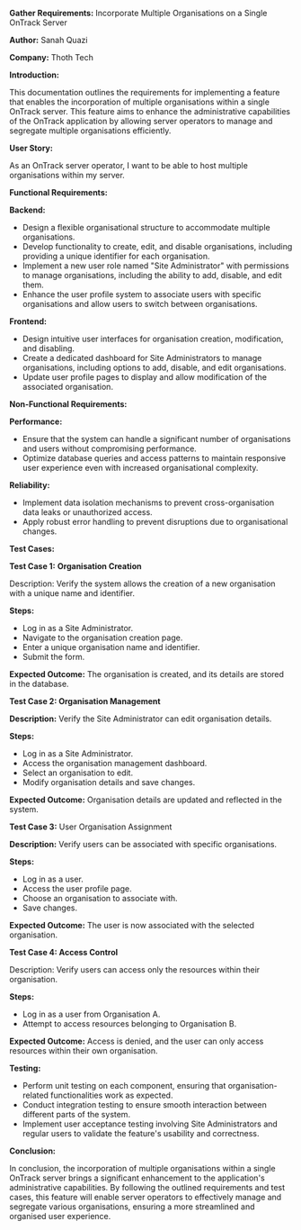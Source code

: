 **Gather Requirements:** Incorporate Multiple Organisations on a Single OnTrack Server

**Author:** Sanah Quazi

**Company:** Thoth Tech

**Introduction:**

This documentation outlines the requirements for implementing a feature that enables the
incorporation of multiple organisations within a single OnTrack server. This feature aims to enhance
the administrative capabilities of the OnTrack application by allowing server operators to manage
and segregate multiple organisations efficiently.

**User Story:**

As an OnTrack server operator, I want to be able to host multiple organisations within my server.

**Functional Requirements:**

**Backend:**

- Design a flexible organisational structure to accommodate multiple organisations.
- Develop functionality to create, edit, and disable organisations, including providing a unique
  identifier for each organisation.
- Implement a new user role named "Site Administrator" with permissions to manage organisations,
  including the ability to add, disable, and edit them.
- Enhance the user profile system to associate users with specific organisations and allow users to
  switch between organisations.

**Frontend:**

- Design intuitive user interfaces for organisation creation, modification, and disabling.
- Create a dedicated dashboard for Site Administrators to manage organisations, including options to
  add, disable, and edit organisations.
- Update user profile pages to display and allow modification of the associated organisation.

**Non-Functional Requirements:**

**Performance:**

- Ensure that the system can handle a significant number of organisations and users without
  compromising performance.
- Optimize database queries and access patterns to maintain responsive user experience even with
  increased organisational complexity.

**Reliability:**

- Implement data isolation mechanisms to prevent cross-organisation data leaks or unauthorized
  access.
- Apply robust error handling to prevent disruptions due to organisational changes.

**Test Cases:**

**Test Case 1:** **Organisation Creation**

Description: Verify the system allows the creation of a new organisation with a unique name and
identifier.

**Steps:**

- Log in as a Site Administrator.
- Navigate to the organisation creation page.
- Enter a unique organisation name and identifier.
- Submit the form.

**Expected Outcome:** The organisation is created, and its details are stored in the database.

**Test Case 2: Organisation Management**

**Description:** Verify the Site Administrator can edit organisation details.

**Steps:**

- Log in as a Site Administrator.
- Access the organisation management dashboard.
- Select an organisation to edit.
- Modify organisation details and save changes.

**Expected Outcome:** Organisation details are updated and reflected in the system.

**Test Case 3:** User Organisation Assignment

**Description:** Verify users can be associated with specific organisations.

**Steps:**

- Log in as a user.
- Access the user profile page.
- Choose an organisation to associate with.
- Save changes.

**Expected Outcome:** The user is now associated with the selected organisation.

**Test Case 4: Access Control**

Description: Verify users can access only the resources within their organisation.

**Steps:**

- Log in as a user from Organisation A.
- Attempt to access resources belonging to Organisation B.

**Expected Outcome:** Access is denied, and the user can only access resources within their own
organisation.

**Testing:**

- Perform unit testing on each component, ensuring that organisation-related functionalities work as
  expected.
- Conduct integration testing to ensure smooth interaction between different parts of the system.
- Implement user acceptance testing involving Site Administrators and regular users to validate the
  feature's usability and correctness.

**Conclusion:**

In conclusion, the incorporation of multiple organisations within a single OnTrack server brings a
significant enhancement to the application's administrative capabilities. By following the outlined
requirements and test cases, this feature will enable server operators to effectively manage and
segregate various organisations, ensuring a more streamlined and organised user experience.

